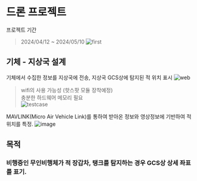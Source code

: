# 드론 프로젝트
프로젝트 기간
> 2024/04/12 ~ 2024/05/10
> ![first](https://github.com/ikw-drone-project/.github/assets/71598954/185cc5b6-5d1f-49aa-9d31-b80548e72c9d)

## 기체 - 지상국 설계
기체에서 수집한 정보를 지상국에 전송, 지상국 GCS상에 탐지된 적 위치 표시
![web](https://github.com/ikw-drone-project/.github/assets/71598954/ac79e100-7de8-449e-a09f-5c2f34eae1ac)
> wifi의 사용 가능성 (핫스팟 모듈 장착예정)  
> 충분한 하드웨어 메모리 필요   
> ![testcase](https://github.com/ikw-drone-project/.github/assets/71598954/1069866e-962a-48ac-8d45-3bb54fb5a9bd)

MAVLINK(Micro Air Vehicle Link)를 통하여 받아온 정보와 영상정보에 기반하여 적 위치를 특정.
![image](https://github.com/ikw-drone-project/.github/assets/71598954/756c8d8e-974f-4467-8f15-fae29f523c9d)
## 목적
### 비행중인 무인비행체가 적 장갑차, 탱크를 탐지하는 경우 GCS상 상세 좌표를 표기.
